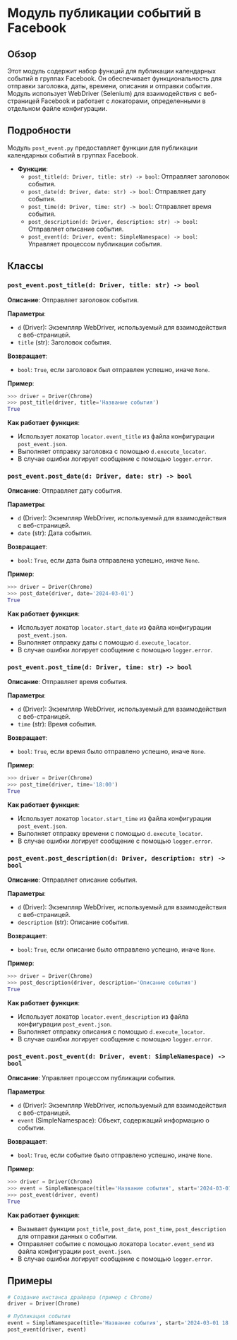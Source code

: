 # Модуль публикации событий в Facebook

## Обзор

Этот модуль содержит набор функций для публикации календарных событий в группах Facebook. Он обеспечивает функциональность для отправки заголовка, даты, времени, описания и отправки события. Модуль использует WebDriver (Selenium) для взаимодействия с веб-страницей Facebook и работает с локаторами, определенными в отдельном файле конфигурации.

## Подробности

Модуль `post_event.py` предоставляет функции для публикации календарных событий в группах Facebook. 

- **Функции**:
  - `post_title(d: Driver, title: str) -> bool`: Отправляет заголовок события.
  - `post_date(d: Driver, date: str) -> bool`: Отправляет дату события.
  - `post_time(d: Driver, time: str) -> bool`: Отправляет время события.
  - `post_description(d: Driver, description: str) -> bool`: Отправляет описание события.
  - `post_event(d: Driver, event: SimpleNamespace) -> bool`: Управляет процессом публикации события.
  
## Классы

### `post_event.post_title(d: Driver, title: str) -> bool`

**Описание**: Отправляет заголовок события.

**Параметры**:

- `d` (Driver): Экземпляр WebDriver, используемый для взаимодействия с веб-страницей.
- `title` (str): Заголовок события.

**Возвращает**:

- `bool`: `True`, если заголовок был отправлен успешно, иначе `None`.

**Пример**:

```python
>>> driver = Driver(Chrome) 
>>> post_title(driver, title='Название события')
True 
```

**Как работает функция**:

- Использует локатор `locator.event_title` из файла конфигурации `post_event.json`.
- Выполняет отправку заголовка с помощью `d.execute_locator`.
- В случае ошибки логирует сообщение с помощью `logger.error`.


### `post_event.post_date(d: Driver, date: str) -> bool`

**Описание**: Отправляет дату события.

**Параметры**:

- `d` (Driver): Экземпляр WebDriver, используемый для взаимодействия с веб-страницей.
- `date` (str): Дата события.

**Возвращает**:

- `bool`: `True`, если дата была отправлена успешно, иначе `None`.

**Пример**:

```python
>>> driver = Driver(Chrome)
>>> post_date(driver, date='2024-03-01')
True
```

**Как работает функция**:

- Использует локатор `locator.start_date` из файла конфигурации `post_event.json`.
- Выполняет отправку даты с помощью `d.execute_locator`.
- В случае ошибки логирует сообщение с помощью `logger.error`.

### `post_event.post_time(d: Driver, time: str) -> bool`

**Описание**: Отправляет время события.

**Параметры**:

- `d` (Driver): Экземпляр WebDriver, используемый для взаимодействия с веб-страницей.
- `time` (str): Время события.

**Возвращает**:

- `bool`: `True`, если время было отправлено успешно, иначе `None`.

**Пример**:

```python
>>> driver = Driver(Chrome)
>>> post_time(driver, time='18:00')
True
```

**Как работает функция**:

- Использует локатор `locator.start_time` из файла конфигурации `post_event.json`.
- Выполняет отправку времени с помощью `d.execute_locator`.
- В случае ошибки логирует сообщение с помощью `logger.error`.

### `post_event.post_description(d: Driver, description: str) -> bool`

**Описание**: Отправляет описание события.

**Параметры**:

- `d` (Driver): Экземпляр WebDriver, используемый для взаимодействия с веб-страницей.
- `description` (str): Описание события.

**Возвращает**:

- `bool`: `True`, если описание было отправлено успешно, иначе `None`.

**Пример**:

```python
>>> driver = Driver(Chrome)
>>> post_description(driver, description='Описание события')
True
```

**Как работает функция**:

- Использует локатор `locator.event_description` из файла конфигурации `post_event.json`.
- Выполняет отправку описания с помощью `d.execute_locator`.
- В случае ошибки логирует сообщение с помощью `logger.error`.


### `post_event.post_event(d: Driver, event: SimpleNamespace) -> bool`

**Описание**: Управляет процессом публикации события.

**Параметры**:

- `d` (Driver): Экземпляр WebDriver, используемый для взаимодействия с веб-страницей.
- `event` (SimpleNamespace):  Объект, содержащий информацию о событии.
 
**Возвращает**:

- `bool`: `True`, если событие было отправлено успешно, иначе `None`.

**Пример**:

```python
>>> driver = Driver(Chrome)
>>> event = SimpleNamespace(title='Название события', start='2024-03-01 18:00', description='Описание события')
>>> post_event(driver, event)
True
```

**Как работает функция**:

- Вызывает функции `post_title`, `post_date`, `post_time`, `post_description` для отправки данных о событии.
- Отправляет событие с помощью локатора `locator.event_send` из файла конфигурации `post_event.json`.
- В случае ошибки логирует сообщение с помощью `logger.error`.

## Примеры

```python
# Создание инстанса драйвера (пример с Chrome)
driver = Driver(Chrome)

# Публикация события
event = SimpleNamespace(title='Название события', start='2024-03-01 18:00', description='Описание события')
post_event(driver, event)